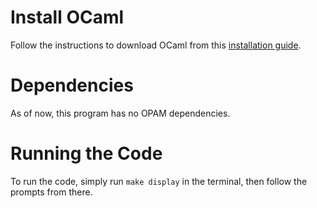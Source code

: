 # Install OCaml
Follow the instructions to download OCaml from this [installation guide](https://cs3110.github.io/textbook/chapters/preface/install.html).

# Dependencies
As of now, this program has no OPAM dependencies. 

# Running the Code
To run the code, simply run `make display` in the terminal, then follow the prompts from there. 